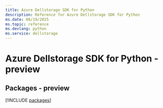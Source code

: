 ```yaml
---
title: Azure Dellstorage SDK for Python
description: Reference for Azure Dellstorage SDK for Python
ms.date: 08/19/2025
ms.topic: reference
ms.devlang: python
ms.service: dellstorage
---
```

# Azure Dellstorage SDK for Python - preview
## Packages - preview
[!INCLUDE [packages](dellstorage-index.md)]